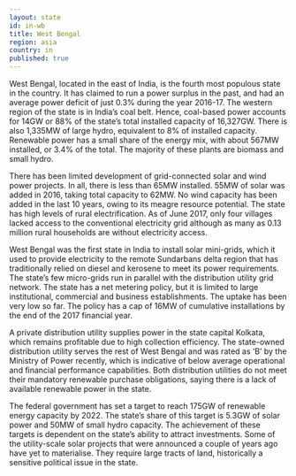 ```yaml
---
layout: state
id: in-wb
title: West Bengal
region: asia
country: in
published: true
---
```


West Bengal, located in the east of India, is the fourth most populous state in the country. It has claimed to run a power surplus in the past, and had an average power deficit of just 0.3% during the year 2016-17. The western region of the state is in India’s coal belt. Hence, coal-based power accounts for 14GW or 88% of the state’s total installed capacity of 16,327GW. There is also 1,335MW of large hydro, equivalent to 8% of installed capacity. Renewable power has a small share of the energy mix, with about 567MW installed, or 3.4% of the total. The majority of these plants are biomass and small hydro.

There has been limited development of grid-connected solar and wind power projects. In all, there is less than 65MW installed. 55MW of solar was added in 2016, taking total capacity to 62MW. No wind capacity has been added in the last 10 years, owing to its meagre resource potential. The state has high levels of rural electrification. As of June 2017, only four villages lacked access to the conventional electricity grid although as many as 0.13 million rural households are without electricity access.

West Bengal was the first state in India to install solar mini-grids, which it used to provide electricity to the remote Sundarbans delta region that has traditionally relied on diesel and kerosene to meet its power requirements. The state’s few micro-grids run in parallel with the distribution utility grid network. The state has a net metering policy, but it is limited to large institutional, commercial and business establishments. The uptake has been very low so far. The policy has a cap of 16MW of cumulative installations by the end of the 2017 financial year. 

A private distribution utility supplies power in the state capital Kolkata, which remains profitable due to high collection efficiency. The state-owned distribution utility serves the rest of West Bengal and was rated as ‘B’ by the Ministry of Power recently, which is indicative of below average operational and financial performance capabilities. Both distribution utilities do not meet their mandatory renewable purchase obligations, saying there is a lack of available renewable power in the state.

The federal government has set a target to reach 175GW of renewable energy capacity by 2022. The state’s share of this target is 5.3GW of solar power and 50MW of small hydro capacity. The achievement of these targets is dependent on the state’s ability to attract investments. Some of the utility-scale solar projects that were announced a couple of years ago have yet to materialise. They require large tracts of land, historically a sensitive political issue in the state.
